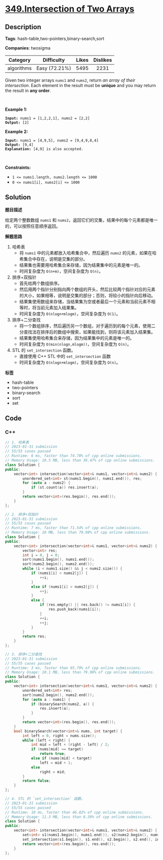 # [349.Intersection of Two Arrays](https://leetcode.com/problems/intersection-of-two-arrays/description/)

## Description

**Tags**: hash-table,two-pointers,binary-search,sort

**Companies**: twosigma

|  Category  |  Difficulty   | Likes | Dislikes |
| :--------: | :-----------: | :---: | :------: |
| algorithms | Easy (72.21%) | 5495  |   2231   |

<p>Given two integer arrays <code>nums1</code> and <code>nums2</code>, return <em>an array of their intersection</em>. Each element in the result must be <strong>unique</strong> and you may return the result in <strong>any order</strong>.</p>
<p>&nbsp;</p>
<p><strong class="example">Example 1:</strong></p>
<pre><code><strong>Input:</strong> nums1 = [1,2,2,1], nums2 = [2,2]
<strong>Output:</strong> [2]</code></pre>
<p><strong class="example">Example 2:</strong></p>
<pre><code><strong>Input:</strong> nums1 = [4,9,5], nums2 = [9,4,9,8,4]
<strong>Output:</strong> [9,4]
<strong>Explanation:</strong> [4,9] is also accepted.</code></pre>
<p>&nbsp;</p>
<p><strong>Constraints:</strong></p>
<ul>
  <li><code>1 &lt;= nums1.length, nums2.length &lt;= 1000</code></li>
  <li><code>0 &lt;= nums1[i], nums2[i] &lt;= 1000</code></li>
</ul>

## Solution

**题目描述**

给定两个整数数组 `nums1` 和 `nums2`，返回它们的交集，结果中的每个元素都是唯一的，可以按照任意顺序返回。

**解题思路**

1. 哈希表
   - 将 `nums1` 中的元素都放入哈希集合中，然后遍历 `nums2` 的元素，如果在哈希集合中存在，说明是交集的部分。
   - 结果集也需要用哈希集合来存储，因为结果集中的元素是唯一的。
   - 时间复杂度为 `O(n+m)`，空间复杂度为 `O(n)`。
2. 排序+双指针
   - 首先给两个数组排序。
   - 然后用两个指针分别指向两个数组的开头，然后比较两个指针对应的元素的大小，如果相等，说明是交集的部分；否则，将较小的指针向后移动。
   - 结果集使用数组来存储，当结果集为空或者最后一个元素和当前元素不相等时，将当前元素加入结果集。
   - 时间复杂度为 `O(nlogn+mlogm)`，空间复杂度为 `O(1)`。
3. 排序+二分查找
   - 将一个数组排序，然后遍历另一个数组，对于遍历到的每个元素，使用二分查找法在排序后的数组中搜索，如果能找到，则将该元素加入结果集。
   - 结果集使用哈希集合来存储，因为结果集中的元素是唯一的。
   - 时间复杂度为 `O(min(nlogn,mlogm))`，空间复杂度为 `O(n)`。
4. STL 的 `set_intersection` 函数。
   - 直接使用 C++ STL 中的 `set_intersection` 函数
   - 时间复杂度为 `O(nlogn+mlogm)`，空间复杂度为 `O(n)`。

**标签**

- hash-table
- two-pointers
- binary-search
- sort
- set

<!-- code start -->
## Code

### C++

```cpp
// 1. 哈希表
// 2023-01-31 submission
// 55/55 cases passed
// Runtime: 6 ms, faster than 74.78% of cpp online submissions.
// Memory Usage: 10.5 MB, less than 36.47% of cpp online submissions.
class Solution {
public:
    vector<int> intersection(vector<int>& nums1, vector<int>& nums2) {
        unordered_set<int> st(nums1.begin(), nums1.end()), res;
        for (auto a : nums2) {
            if (st.count(a)) res.insert(a);
        }
        return vector<int>(res.begin(), res.end());
    }
};
```

```cpp
// 2. 排序+双指针
// 2023-01-31 submission
// 55/55 cases passed
// Runtime: 7 ms, faster than 71.54% of cpp online submissions.
// Memory Usage: 10 MB, less than 79.98% of cpp online submissions.
class Solution {
public:
    vector<int> intersection(vector<int>& nums1, vector<int>& nums2) {
        vector<int> res;
        int i = 0, j = 0;
        sort(nums1.begin(), nums1.end());
        sort(nums2.begin(), nums2.end());
        while (i < nums1.size() && j < nums2.size()) {
            if (nums1[i] < nums2[j]) {
                ++i;
            }
            else if (nums1[i] > nums2[j]) {
                ++j;
            }
            else {
                if (res.empty() || res.back() != nums1[i]) {
                    res.push_back(nums1[i]);
                }
                ++i;
                ++j;
            }
        }
        return res;
    }
};
```

```cpp
// 3. 排序+二分查找
// 2023-01-31 submission
// 55/55 cases passed
// Runtime: 3 ms, faster than 95.79% of cpp online submissions.
// Memory Usage: 10.1 MB, less than 79.98% of cpp online submissions.
class Solution {
public:
    vector<int> intersection(vector<int>& nums1, vector<int>& nums2) {
        unordered_set<int> res;
        sort(nums2.begin(), nums2.end());
        for (auto a : nums1) {
            if (binarySearch(nums2, a)) {
                res.insert(a);
            }
        }
        return vector<int>(res.begin(), res.end());
    }
    bool binarySearch(vector<int>& nums, int target) {
        int left = 0, right = nums.size();
        while (left < right) {
            int mid = left + (right - left) / 2;
            if (nums[mid] == target)
                return true;
            else if (nums[mid] < target)
                left = mid + 1;
            else
                right = mid;
        }
        return false;
    }
};
```

```cpp
// 4. STL 的 `set_intersection` 函数。
// 2023-01-31 submission
// 55/55 cases passed
// Runtime: 10 ms, faster than 46.82% of cpp online submissions.
// Memory Usage: 11.3 MB, less than 6.39% of cpp online submissions.
class Solution {
public:
    vector<int> intersection(vector<int>& nums1, vector<int>& nums2) {
        set<int> s1(nums1.begin(), nums1.end()), s2(nums2.begin(), nums2.end()), res;
        set_intersection(s1.begin(), s1.end(), s2.begin(), s2.end(), inserter(res, res.begin()));
        return vector<int>(res.begin(), res.end());
    }
};
```

<!-- code end -->
